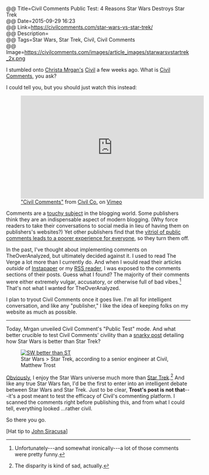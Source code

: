 @@ Title=Civil Comments Public Test: 4 Reasons Star Wars Destroys Star Trek  
@@ Date=2015-09-29 16:23  
@@ Link=https://civilcomments.com/star-wars-vs-star-trek/  
@@ Description=  
@@ Tags=Star Wars, Star Trek, Civil, Civil Comments   
@@ Image=https://civilcomments.com/images/article_images/starwarsvstartrek_2x.png  

<!-- FitVids -->
<!-- http://fitvidsjs.com -->
<script src="/js/fitvids.js"></script>
<script>
	$(document).ready(function(){
		$(".entry").fitVids();
	});
</script>

I stumbled onto [Christa Mrgan's][cm] [Civil][civil] a few weeks ago. What is [Civil Comments][civilcomments], you ask?

I could tell you, but you should just watch this instead:

<figure>
	<iframe src="https://player.vimeo.com/video/131170273?color=45a5a5&title=0&byline=0&portrait=0" width="500" height="281" frameborder="0" webkitallowfullscreen mozallowfullscreen allowfullscreen></iframe> 
	<figcaption><a href="https://vimeo.com/131170273">"Civil Comments"</a> from <a href="https://vimeo.com/user41217360">Civil Co.</a> on <a href="https://vimeo.com">Vimeo</a></figcaption>
</figure>

Comments are a [touchy subject][daringfireball] in the blogging world. Some publishers think they are an indispensable aspect of modern blogging. (Why force readers to take their conversations to social media in lieu of having them on publishers's websites?) Yet other publishers find that the [vitriol of public comments leads to a poorer experience for everyone][theverge], so they turn them off.

In the past, I've thought about implementing comments on TheOverAnalyzed, but ultimately decided against it. I used to read The Verge a lot more than I currently do. And when I would read their articles *outside* of [Instapaper][instapaper] or my [RSS reader][reederapp], I was exposed to the comments sections of their posts. Guess what I found? The majority of their comments were either extremely vulgar, accusatory, or otherwise full of bad vibes.[^unfort] That's not what I wanted for TheOverAnalyzed.

I plan to tryout Civil Comments once it goes live. I'm all for intelligent conversation, and like any "publisher," I like the idea of keeping folks on my website as much as possible.

***

Today, Mrgan unveiled Civil Comment's "Public Test" mode. And what better crucible to test Civil Comments' civility than a [snarky post][link] detailing how Star Wars is better than Star Trek?

<figure>
	<a class="nohover" href="https://civilcomments.com/star-wars-vs-star-trek/">
		<img src="https://civilcomments.com/images/article_images/starwarsvstartrek_2x.png" alt="SW better than ST">
	</a>
	<figcaption>Star Wars > Star Trek, according to a senior engineer at Civil, Matthew Trost</figcaption>
</figure>

[Obviously][theoveranalyzed], I enjoy the Star Wars universe much more than [Star Trek][theoveranalyzed 2].[^poor] And like any true Star Wars fan, I'd be the first to enter into an intelligent debate between Star Wars and Star Trek. Just to be clear, **Trost's post is not that**---it's a post meant to test the efficacy of Civil's commenting platform. I scanned the comments right before publishing this, and from what I could tell, everything looked ...rather civil.

So there you go.

[Hat tip to [John Siracusa][twitter]]

[^poor]: The disparity is kind of sad, actually.
[^unfort]: Unfortunately---and somewhat ironically---a lot of those comments were pretty funny.

[civil]: http://civil.cm
[civilcomments]: http://www.civilcomments.com
[cm]: https://twitter.com/antichrista
[daringfireball]: http://daringfireball.net/2010/06/whats_fair
[instapaper]: http://instapaper.com
[link]: https://civilcomments.com/star-wars-vs-star-trek/
[reederapp]: http://reederapp.com
[theoveranalyzed]: http://www.theoveranalyzed.net/tags/Star%20Wars
[theoveranalyzed 2]: http://www.theoveranalyzed.net/tags/Star%20Trek
[theverge]: http://www.theverge.com/2015/7/6/8901115/were-turning-comments-off-for-a-bit
[twitter]: https://twitter.com/siracusa/status/648914275369623552